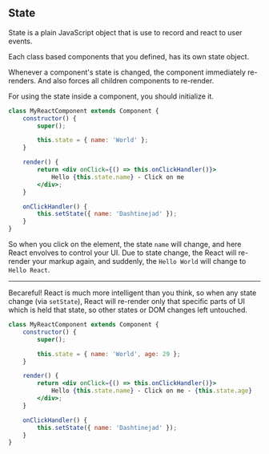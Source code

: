 ## State

State is a plain JavaScript object that is use to record and react
to user events. 

Each class based components that you defined, has its own state object.

Whenever a component's state is changed, the component immediately re-renders. 
And also forces all children components to re-render.

For using the state inside a component, you should initialize it.

```jsx
class MyReactComponent extends Component {
    constructor() {
        super();

        this.state = { name: 'World' };
    }

    render() {
        return <div onClick={() => this.onClickHandler()}>
            Hello {this.state.name} - Click on me
        </div>;
    }

    onClickHandler() {
        this.setState({ name: 'Dashtinejad' });
    }
}
```

So when you click on the element, the state `name` will change, and here React envolves
to control your UI. Due to state change, the React will re-render your markup again,
and suddenly, the `Hello World` will change to `Hello React`.

---

Becareful! React is much more intelligent than you think, so when any state change (via `setState`),
React will re-render only that specific parts of UI which is held that state, so other states or DOM changes
left untouched. 


```jsx
class MyReactComponent extends Component {
    constructor() {
        super();

        this.state = { name: 'World', age: 29 };
    }

    render() {
        return <div onClick={() => this.onClickHandler()}>
            Hello {this.state.name} - Click on me - {this.state.age}
        </div>;
    }

    onClickHandler() {
        this.setState({ name: 'Dashtinejad' });
    }
}
```